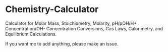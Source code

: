 # Chemistry-Calculator
Calculator for Molar Mass, Stoichiometry, Molarity, pH/pOH/H+ Concentration/OH- Concentration Conversions, Gas Laws, Calorimetry, and Equilibrium Calculations.

If you want me to add anything, please make an issue.
